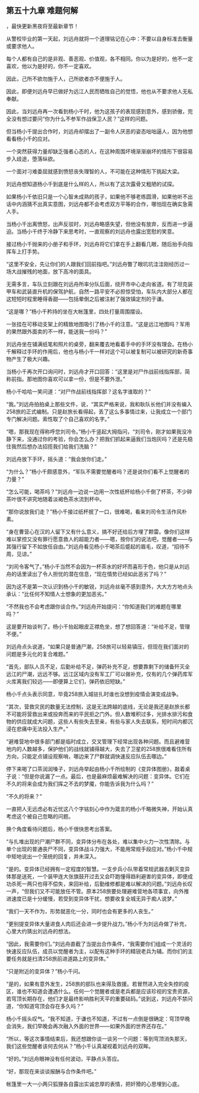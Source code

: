 ## 第五十九章 难题何解
，最快更新黑夜将至最新章节！

从警校毕业的第一天起，刘远舟就将一个道理铭记在心中：不要以自身标准去衡量或要求他人。

每个人都有自己的是非观、善恶观、价值观，各不相同。你以为是好的，他不一定喜欢，他以为是好的，你不一定喜欢。

因此，己所不欲勿施于人，己所欲者亦不便施于人。

因此，即便刘远舟早已做好为远江人民而牺牲自己的觉悟，他也从不要求他人无私奉献。

因此，当刘远舟再一次看到杨小千时，他为这孩子的表现感到意外，感到骄傲，完全没有想过要问“你为什么不参军作战保卫人民？”这样的问题。

但当杨小千提出合作时，刘远舟却摆出了一副令人厌恶的姿态咄咄逼人，因为他想看看杨小千的应对。

一个突然获得力量却缺乏强者心态的人，在这种周围坏境渐渐崩坏的情形下很容易步入歧途，堕落纵欲。

一个面对刁难委屈就感到愤怒丧失理智的人，不可能在这种情形下挑起大梁。

刘远舟想知道杨小千到底是什么样的人，所以有了这次露骨又粗陋的试探。

如果杨小千依旧只是一个心智未成熟的孩子，如果他不够老练圆滑，如果他听不出话中内涵猜不出真实意图，刘远舟都不会考虑双方平等的合作，哪怕现在确实急需人手。

当杨小千出离愤怒，出声反驳时，刘远舟略感失望，但他没有放弃，反而进一步逼迫。当杨小千终于冷静下来思考时，一直观察的刘远舟也露出宽慰的笑意。

接过杨小千抛来的小册子和手环，刘远舟将它们拿在手上翻看几眼，随后抬手向指挥车上打手势。

“这里不安全，先让你们的人跟我们回前指吧。”刘远舟瞥了眼坑坑洼洼刚经历过一场大战摧残的地面，放下高冷的面具。

无需多言，车队立刻跟在刘远舟所率分队后面，绕开市中心走向省道。有了坦克装甲车和武装直升机的保驾护航，自然一路平安不必担惊受怕，车队内大部分人都在这短短时程里睡得香甜――包括晕倒之后被注射了强效镇定剂的于谦。

“这是哪？”杨小千矜持的坐在大帐篷里，四处打量周围摆设。

一张挂在可移动支架上的精致地图吸引了杨小千的注意。“这是远江地图吗？军用的果然跟外面卖的不一样，能送我一份吗？”

刘远舟坐在铺满纸笔和照片的桌旁，翻来覆去地看着手中的手环没有理会。在杨小千解释过手环的作用后，他也与杨小千一样对这个可以被复制可以被研究的新奇事物产生了极大兴趣。

当杨小千再次开口询问时，刘远舟才开口回答：“这里是对尸作战前线指挥部，简称前指。那地图你喜欢可以拿一份，但是不要外泄。”

杨小千哈哈一笑问道：“对尸作战前线指挥部？这名字谁取的？”

“我。”刘远舟拍拍桌上那些文件，说，“其实严格来说，我和耿队长他们并没有编入258旅的正式编制。只是赵旅长看得起，丢了这么多事情过来，让我成立一个部门专门解决问题。索性取了个自己喜欢的名字。”

“嗯，那我现在得称呼您刘司令。”杨小千竖起大拇指问，“刘司令，刚才如果我没冷静下来，没通过你的考验，你会怎么办？把我们抓起来逼我们当炮灰吗？还是先稳住我然后想办法招揽我们给我们洗脑？”

刘远舟放下手环，摇头道：“我会放你们走。”

“为什么？”杨小千颇感意外，“军队不需要觉醒者吗？还是说你们看不上觉醒者的力量？”

“怎么可能，喝茶吗？”刘远舟一边说一边用一次性纸杯给杨小千倒了杯茶，不少碎茶叶很不讲究地随着淡褐色茶水流到杯中。

“那你说放我们走？”杨小千接过纸杯抿了一口，很难喝，看来刘司令生活作风朴素。

“身在曹营心在汉的人留下又有什么意义，搞不好还给后方埋了颗雷。像你们这样难以掌控又没有罪行愿意救人的超能力者――嗯，按你们的说法吧，觉醒者――与其强行留下不如放任自由。”刘远舟看见杨小千喝茶后蹙起的眉毛，叹道，“招待不周，见谅。”

“刘司令客气了。”杨小千当然不会因为一杯茶水的好坏而喜形于色，他只是从刘远舟的话里读出了令人担忧的潜在信息，“现在情势已经如此恶劣了吗？”

因为这不是第一次认识到杨小千的敏锐，刘远舟丝毫不感到意外，大大方方地点头承认：“比任何不知情人士想象的更加恶劣。”

“不然我也不会考虑跟你谈合作。”刘远舟开始提问：“你知道我们的难题在哪里吗？”

这是要开始谈判了。杨小千抬起眼皮正襟危坐，想了想回答道：“补给不足，管理不便。”

刘远舟点头说道，“如果只是普通尸潮，258旅可以轻易镇压，但现在我们面对的问题是多元化的复合难题。”

“首先，部队人员不足，后勤补给不足，弹药补充不足，想要靠剩下的储备歼灭全远江的尸潮，远远不够。远江区域内没有军工厂可以做补充，仅有的几个弹药库军火库离我们较远――即便算上它们，弹药依旧短缺。”

杨小千点头表示同意，毕竟258旅入城驻扎时谁也没想到疫情会演变成战争。

“其次，营救灾民的数量无法控制，这是无法跨越的底线，无论是我还是赵旅长都不可能将营救出来或投奔而来的平民拒之门外。但人数堆积过多，光排水排污和食物的供应就成大问题，这些人有些失去至亲，有些与家人失去联系，短时间内都沉浸在悲痛中无法投入生产。”

“避难营地中很多部门都是临时成立，交叉管理下经常出现各种问题。而且避难营地内的人数越多，保护他们的战线就铺得越大，失去了卫星的258旅很难看住所有方向，只能定点铺设观察哨，哪边来了尸群就调快速反应队伍去哪边。”

停下来喝了口茶润润嗓子，刘远舟举起由杨小千所绘制的《变异体图册》，敲着桌子说：“但是你说漏了一点。最后，也是最麻烦最难解决的问题：变异体。它们在不久的将来会成为我们挥之不去的梦魇，你能告诉我为什么吗？”

“不久的将来？”

一直把人无远虑必有近忧这八个字铭刻心中作为箴言的杨小千略微失神，开始认真考虑这个被自己忽略的问题。

换个角度看待问题后，杨小千很快思考出答案。

“与扎堆出现的尸潮尸群不同，变异体分布在各处，难以集中火力一次性清除。与单个出现的普通丧尸不同，变异体战斗力强大，不能用常规手段应对。”杨小千中规中矩地说出一个笼统的回复，并未深入。

“是的。变异体已经拥有一定程度的智慧。一支步兵小队带着常规武器去剿灭变异体那是送死，一个装甲连大张旗鼓开过去又会吓跑懂得趋利避害的变异体，即便成功杀死一两只也得不偿失，来回补给，后勤维修都是难以解决的问题。”刘远舟长叹一声，“但我们又不可能放任不管。原本258旅要处理避难营地各项事宜，向外推进速度已是十分缓慢，若受到变异体干扰，想要收复全城无异于痴人说梦。”

“我们一天不作为，形势就恶化一分，同时也会有更多的人丧生。”

“更别提变异体大量进食人肉后还会进一步提升战力。”杨小千为刘远舟做了补充，心里大约猜出刘远舟的想法。

“因此，我需要你们。”刘远舟直截了当提出合作条件，“我需要你们组成一个灵活的快速反应队伍，成员以觉醒者为主，以配有这种手环的精锐老兵为辅。而你们的主要任务就是扫清258旅前进道路上的变异体。”

“只是附近的变异体？”杨小千问。

“是的，如果有意外发生，258旅的部队也来得及救援。若冒然进入完全失控的疫区，谁也不知道会遭遇什么。任何一个觉醒者或是老兵都是应该珍视的宝贵资源，若穹顶长期存在，他们才是最终影响胜利天平的重要砝码。”说到这，刘远舟不禁问道，“你知道穹顶会存在多久吗？”

杨小千摇头叹气。“我不知道，于谦也不知道，不过有一点倒是很确定：穹顶早晚会消失，我们早晚会再次融入外面的世界――如果外面的世界还存在。”

“所以，等这次事情结束后，我还想跟你谈一谈另一个问题：等到穹顶消失那天，我们这些觉醒者该何去何从？”杨小千认真凝视着刘远舟的双眸。

“好的。”刘远舟眼神没有任何波动，平静点头答应。

“好，那现在来谈谈报酬与合作条件吧。”

帐篷里一大一小两只狐狸各自露出实诚忠厚的表情，把奸猾的心思埋到心底。


